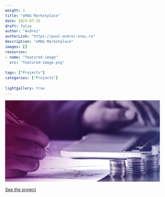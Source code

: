 ```yaml
---
weight: 1
title: "eMAG Marketplace"
date: 2023-07-15
draft: false
author: "Andrei"
authorLink: "https://paul-andrei-onac.ro"
description: "eMAG Marketplace"
images: []
resources:
- name: "featured-image"
  src: "featured-image.png"

tags: ["Projects"]
categories: ["Projects"]

lightgallery: true
---
```


![eMAG Marketplace](./image.png)

[See the project](https://marketplace.emag.ro/)
